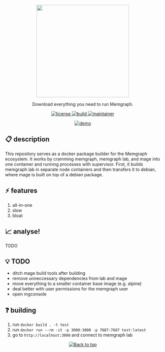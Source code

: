 <p align="center">
  <img src="https://uploads-ssl.webflow.com/5e7ceb09657a69bdab054b3a/5e7ceb09657a6937ab054bba_Black_Original%20_Logo.png" width="300"/>
</p>
<p align="center">Download everything you need to run Memgraph.</p>

<p align="center">
  <a href="https://github.com/memgraph/memgraph-platform/LICENSE">
    <img src="https://img.shields.io/github/license/memgraph/memgraph-platform" alt="license" title="license"/>
  </a>
  <a href="https://github.com/memgraph/memgraph-platform">
    <img src="https://img.shields.io/github/languages/code-size/memgraph/memgraph-platform" alt="build" title="build"/>
  </a>
  <a href="https://github.com/memgraph/memgraph-platform/stargazers">
    <img src="https://img.shields.io/badge/maintainer-mastermedo-yellow" alt="maintainer" title="maintainer"/>
  </a>
</p>

<p align="center">
  <a href="https://github.com/memgraph/memgraph-platform">
    <img src="" alt="demo" title="demo"/>
  </a>
</p>

## :clipboard: description
This repository serves as a docker package builder for the Memgraph ecosystem.
It works by cramming memgraph, memgraph lab, and mage into one container and running processes with supervisor.
First, it builds memgraph lab in separate node containers and then transfers it to debian, where mage is built on top of a debian package.

## :zap: features
1. all-in-one
2. slow
3. bloat

## :chart_with_upwards_trend: analyse!
TODO

## :bulb: TODO
- ditch mage build tools after building
- remove unneccessary dependencies from lab and mage
- move everything to a smaller container base image (e.g. alpine)
- deal better with user permissions for the memgraph user
- open mgconsole

## :question: building
1. run `docker build . -t test`
2. run `docker run --rm -it -p 3000:3000 -p 7687:7687 test:latest`
3. go to `http://localhost:3000` and connect to memgraph lab

<p align="center">
  <a href="#">
    <img src="https://img.shields.io/badge/⬆️back_to_top_⬆️-white" alt="Back to top" title="Back to top"/>
  </a>
</p>

